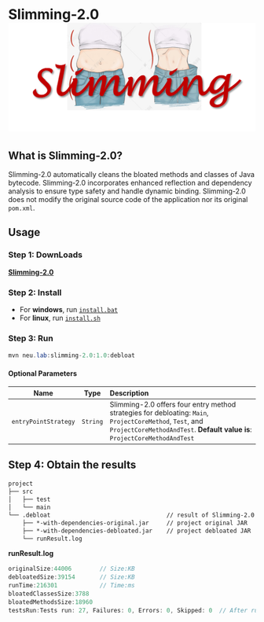 # Slimming-2.0 ![Slimming-2.0 logo](logo/Slimming_logo.png)
## What is Slimming-2.0?

Slimming-2.0 automatically cleans the bloated methods and classes of Java bytecode.
Slimming-2.0 incorporates enhanced reflection and dependency analysis to ensure type safety and handle dynamic binding.
Slimming-2.0 does not modify the original source code of the application nor its original `pom.xml`.

## Usage

### Step 1: DownLoads

[**Slimming-2.0**](https://github.com/slimming-fat/Slimming-2.0/tree/main/tool_slimming-2.0/tool.7z)


### Step 2: Install

* For **windows**, run [`install.bat`](https://github.com/slimming-fat/Slimming-2.0/tree/main/tool_slimming-2.0/install.bat)
* For **linux**, run [`install.sh`](https://github.com/slimming-fat/Slimming-2.0/tree/main/tool_slimming-2.0/install.sh)

### Step 3: Run

```java
mvn neu.lab:slimming-2.0:1.0:debloat
```

#### Optional Parameters

|       Name       |   Type    | Description                                                  |
| :--------------: | :-------: | :----------------------------------------------------------- |
|     `entryPointStrategy`     | `String` | Slimming-2.0 offers four entry method strategies for debloating: `Main`, `ProjectCoreMethod`, `Test`, and `ProjectCoreMethodAndTest`. **Default value is**: `ProjectCoreMethodAndTest` |

## Step 4: Obtain the results
```PLAINTEXT
project
├── src
│   ├── test
│   └── main
└── .debloat                                 // result of Slimming-2.0
    ├── *-with-dependencies-original.jar     // project original JAR
    ├── *-with-dependencies-debloated.jar    // project debloated JAR
    └── runResult.log                        
```
**runResult.log**
```java
originalSize:44006        // Size:KB
debloatedSize:39154       // Size:KB
runTime:216301            // Time:ms
bloatedClassesSize:3788   
bloatedMethodsSize:18960
testsRun:Tests run: 27, Failures: 0, Errors: 0, Skipped: 0  // After running test cases on the debloated project
```
